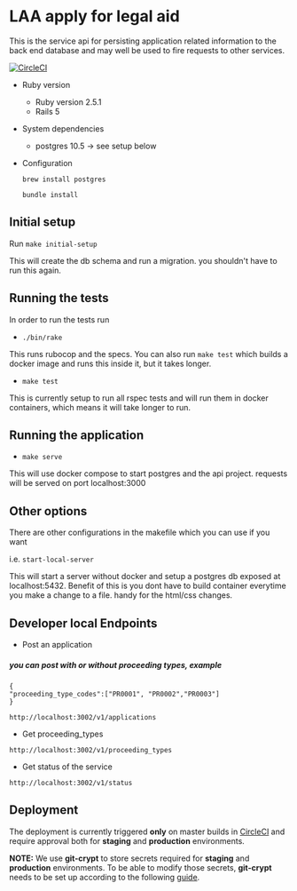# LAA apply for legal aid

This is the service api for persisting application related information to the back end database and
may well be used to fire requests to other services.

[![CircleCI](https://circleci.com/gh/ministryofjustice/laa-apply-for-legalaid-api.svg?style=svg)](https://circleci.com/gh/ministryofjustice/laa-apply-for-legalaid-api)

* Ruby version
    * Ruby version 2.5.1
    * Rails 5

* System dependencies
    * postgres 10.5  -> see setup below

* Configuration

    ```brew install postgres```

    ```bundle install```

## Initial setup

Run ```make initial-setup```

This will create the db schema  and run a  migration. you shouldn't have to run this again.

## Running the tests

In order to run the tests run


 * ```./bin/rake```

 This runs rubocop and the specs. You can also run ```make test``` which builds a docker image and runs this inside it, but it takes longer.

 * ```make test```

 This is currently setup to run all rspec tests and will run them in docker containers, which means
 it will take longer to run.


## Running the application

 * ```make serve```

 This will use docker compose to start postgres and the api project.
 requests will be served on port localhost:3000


## Other options

There are other configurations in the makefile which you can use if you want

i.e. ```start-local-server```

This will start a server without docker and setup a postgres db exposed at localhost:5432.
Benefit of this is you dont have to build container everytime you make a change to a file.  handy for the html/css changes.

## Developer local Endpoints

* Post an application
 ##### you can post with or without proceeding types, example

    {
    "proceeding_type_codes":["PR0001", "PR0002","PR0003"]
    }


```http://localhost:3002/v1/applications```

* Get proceeding_types

```http://localhost:3002/v1/proceeding_types```

* Get status of the service

```http://localhost:3002/v1/status```

## Deployment

The deployment is currently triggered **only** on master builds in [CircleCI](https://circleci.com/gh/ministryofjustice/laa-apply-for-legalaid-api) and require approval both for **staging** and **production** environments.

**NOTE:** We use **git-crypt** to store secrets required for **staging** and **production** environments. To be able to modify those secrets, **git-crypt** needs to be set up according to the following [guide](https://ministryofjustice.github.io/cloud-platform-user-docs/03-other-topics/001-git-crypt-setup/#git-crypt).
